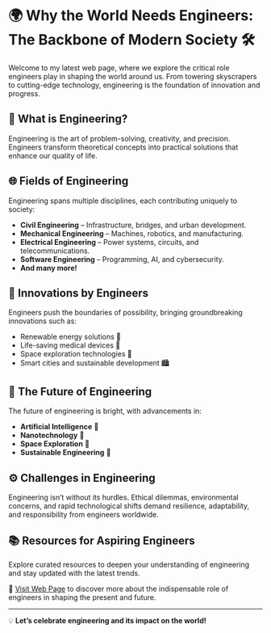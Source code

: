 # 🌍 Why the World Needs Engineers: The Backbone of Modern Society 🛠️

Welcome to my latest web page, where we explore the critical role engineers play in shaping the world around us. From towering skyscrapers to cutting-edge technology, engineering is the foundation of innovation and progress.

## 🔧 What is Engineering?
Engineering is the art of problem-solving, creativity, and precision. Engineers transform theoretical concepts into practical solutions that enhance our quality of life.

## 🌐 Fields of Engineering
Engineering spans multiple disciplines, each contributing uniquely to society:
- **Civil Engineering** – Infrastructure, bridges, and urban development.
- **Mechanical Engineering** – Machines, robotics, and manufacturing.
- **Electrical Engineering** – Power systems, circuits, and telecommunications.
- **Software Engineering** – Programming, AI, and cybersecurity.
- **And many more!**

## 🚀 Innovations by Engineers
Engineers push the boundaries of possibility, bringing groundbreaking innovations such as:
- Renewable energy solutions 🌱
- Life-saving medical devices 🏥
- Space exploration technologies 🚀
- Smart cities and sustainable development 🏙️

## 🔮 The Future of Engineering
The future of engineering is bright, with advancements in:
- **Artificial Intelligence** 🤖
- **Nanotechnology** 🧬
- **Space Exploration** 🌌
- **Sustainable Engineering** 🌿

## ⚙️ Challenges in Engineering
Engineering isn’t without its hurdles. Ethical dilemmas, environmental concerns, and rapid technological shifts demand resilience, adaptability, and responsibility from engineers worldwide.

## 📚 Resources for Aspiring Engineers
Explore curated resources to deepen your understanding of engineering and stay updated with the latest trends.

📖 [Visit Web Page](https://dewmikasenarathna.github.io/Why_the_World_Needs_Engineers/) to discover more about the indispensable role of engineers in shaping the present and future.

---
💡 **Let’s celebrate engineering and its impact on the world!**
